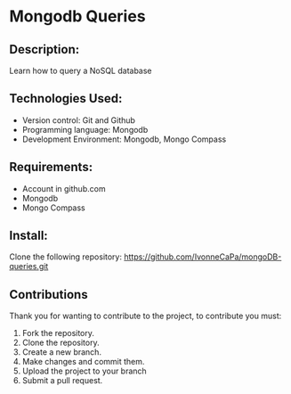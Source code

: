 # Mongodb Queries

## Description:
Learn how to query a NoSQL database

## Technologies Used:
* Version control: Git and Github
* Programming language: Mongodb
* Development Environment: Mongodb, Mongo Compass

## Requirements:
* Account in github.com
* Mongodb
* Mongo Compass

## Install:
Clone the following repository:
https://github.com/IvonneCaPa/mongoDB-queries.git

## Contributions
Thank you for wanting to contribute to the project, to contribute you must:
1. Fork the repository.
2. Clone the repository.
3. Create a new branch.
4. Make changes and commit them.
5. Upload the project to your branch
6. Submit a pull request.



